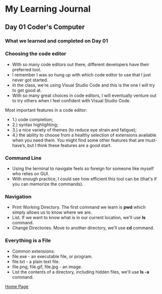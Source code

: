 # My Learning Journal

## Day 01 Coder's Computer

### What we learned and completed on Day 01

### Choosing the code editor

- With so many code editors out there, different developers have their preferred tool.
- I remember I was so hung up with which code editor to use that I just never got started.
- In the class, we're using Visual Studio Code and this is the one I will try to get good at.
- With so many great choices in code editors, I will eventually venture out to try others when I feel confident with Visual Studio Code.

Most important features in a code editor:

- 1.) code completion;
- 2.) syntax highlighting; 
- 3.) a nice variety of themes (to reduce eye strain and fatigue); 
- 4.) the ability to choose from a healthy selection of extensions available when you need them. You might find some other
features that are must-have’s, but I think these features are a good start.

### Command Line

- Using the terminal to navigate feels so foreign for someone like myself who relies on GUI.
- With enough practice, I could see how efficient this tool can be (that's if you can memorize the commands). 

### Navigation

- Print Working Directory. The first command we learn is **pwd** which simply allows us to know where we are.
- List. If we want to know what is in our current location, we'll use **ls** command.
- Change Directories. Move to another directory, we'll use **cd** command. 

### Everything is a File

- Common extensions:
- file.exe - an executable file, or program.
- file.txt - a plain text file.
- file.png, file.gif, file.jpg - an image.
- List the contents of a directory, including hidden files, we'll use **ls -a** command.

[Home Page](kenney-yang.github.io/reading-notes/README)
